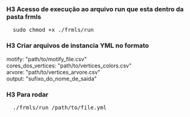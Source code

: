 ### H3 Acesso de execução ao arquivo run que esta dentro da pasta frmls

<pre>
  sudo chmod +x ./frmls/run
</pre>

### H3 Criar arquivos de instancia YML no formato

motify: "path/to/motify_file.csv" <br>
cores_dos_vertices: "path/to/vertices_colors.csv" <br>
arvore: "path/to/vertices_arvore.csv" <br>
output: "sufixo_do_nome_de_saida" <br>

### H3 Para rodar

<pre>
  ./frmls/run /path/to/file.yml
</pre>

